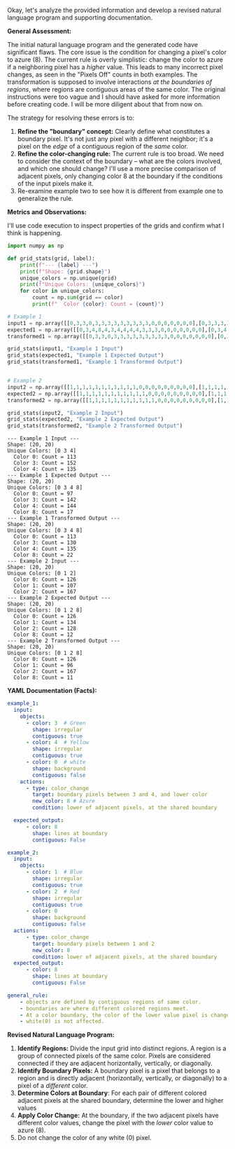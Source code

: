 Okay, let's analyze the provided information and develop a revised natural language program and supporting documentation.

**General Assessment:**

The initial natural language program and the generated code have significant flaws. The core issue is the condition for changing a pixel's color to azure (8). The current rule is overly simplistic: change the color to azure if a neighboring pixel has a *higher* value. This leads to many incorrect pixel changes, as seen in the "Pixels Off" counts in both examples. The transformation is supposed to involve interactions *at the boundaries of regions*, where regions are contiguous areas of the same color. The original instructions were too vague and I should have asked for more information before creating code. I will be more diligent about that from now on.

The strategy for resolving these errors is to:

1.  **Refine the "boundary" concept:**  Clearly define what constitutes a boundary pixel.  It's not just any pixel with a different neighbor; it's a pixel on the *edge* of a contiguous region of the *same* color.
2.  **Refine the color-changing rule:** The current rule is too broad. We need to consider the context of the boundary – what are the colors involved, and which one should change? I'll use a more precise comparison of adjacent pixels, only changing color 8 at the boundary if the conditions of the input pixels make it.
3. Re-examine example two to see how it is different from example one to generalize the rule.

**Metrics and Observations:**

I'll use code execution to inspect properties of the grids and confirm what I think is happening.


``` python
import numpy as np

def grid_stats(grid, label):
    print(f"--- {label} ---")
    print(f"Shape: {grid.shape}")
    unique_colors = np.unique(grid)
    print(f"Unique Colors: {unique_colors}")
    for color in unique_colors:
        count = np.sum(grid == color)
        print(f"  Color {color}: Count = {count}")

# Example 1
input1 = np.array([[0,3,3,0,3,3,3,3,3,3,3,3,3,0,0,0,0,0,0,0],[0,3,3,3,3,3,3,0,0,3,3,3,3,0,0,0,0,0,0,0],[0,3,3,3,3,3,0,3,3,3,3,3,3,0,0,3,0,0,0,0],[0,3,3,3,3,3,3,0,3,3,3,3,0,0,0,0,0,0,0,0],[0,3,3,3,3,3,3,3,3,3,3,3,3,0,4,0,0,0,3,0],[0,3,3,3,3,3,3,3,3,3,3,3,3,0,0,0,0,0,0,0],[0,3,3,0,3,3,3,3,3,3,3,3,3,0,0,0,0,0,0,0],[0,3,3,3,3,3,4,4,4,4,4,4,4,4,4,4,4,4,4,4],[0,3,3,3,3,3,4,4,4,4,4,4,4,4,4,4,4,4,4,4],[0,3,3,3,3,3,4,4,4,4,4,4,4,4,4,4,0,4,4,4],[0,0,0,0,0,0,4,4,4,4,0,4,4,4,4,4,4,4,4,4],[0,3,0,4,0,0,4,4,4,4,4,4,4,4,4,4,4,4,4,4],[0,0,0,0,0,0,4,4,4,4,4,4,4,0,4,4,4,4,4,4],[0,0,0,0,4,0,4,4,4,4,4,4,0,4,4,4,4,4,4,4],[3,3,0,3,3,3,3,3,3,3,4,4,4,4,4,4,4,4,4,4],[3,3,3,3,3,3,3,3,3,3,4,4,4,4,4,4,4,0,4,4],[3,3,3,3,3,3,3,3,3,3,4,4,0,0,4,4,4,4,4,4],[0,3,3,3,0,3,3,3,3,3,4,4,4,4,4,4,4,4,4,4],[3,3,3,3,3,3,3,3,3,3,0,0,0,0,0,0,0,0,0,0],[3,3,3,3,3,3,3,3,3,3,0,0,0,0,4,0,0,0,0,0]])
expected1 = np.array([[0,3,4,8,4,3,4,4,4,4,3,3,3,0,0,0,0,0,0,0],[0,3,4,4,4,4,4,8,8,4,3,3,3,0,0,0,0,0,0,0],[0,3,3,3,3,4,8,4,4,4,3,4,4,4,0,0,0,0,0,0],[0,3,3,3,3,4,4,8,4,3,3,4,8,4,0,0,0,0,0,0],[0,3,3,3,3,3,4,4,4,3,3,4,4,4,0,0,0,0,0,0],[0,3,4,4,4,3,3,3,3,3,3,3,3,0,0,0,0,0,0,0],[0,3,4,8,4,3,3,3,3,3,3,3,3,0,0,0,0,0,0,0],[0,3,4,4,4,3,4,4,4,4,4,4,4,4,4,4,4,4,4,4],[0,3,3,3,3,3,4,4,4,4,4,4,4,4,4,3,3,3,4,4],[0,3,3,3,3,3,4,4,4,3,3,3,4,4,4,3,8,3,4,4],[0,0,0,0,0,0,4,4,4,3,8,3,4,4,4,3,3,3,4,4],[0,0,0,0,0,0,4,4,4,3,3,3,3,3,3,4,4,4,4,4],[0,0,0,0,0,0,4,4,4,4,4,3,3,8,3,4,4,4,4,4],[0,4,4,4,0,0,4,4,4,4,4,3,8,3,3,4,4,4,4,4],[3,4,8,4,3,3,3,3,3,3,4,3,3,3,4,4,3,3,3,4],[3,4,4,4,3,3,3,3,3,3,4,3,3,3,3,4,3,8,3,4],[4,4,3,4,4,4,3,3,3,3,4,3,8,8,3,4,3,3,3,4],[8,4,3,4,8,4,3,3,3,3,4,3,3,3,3,4,4,4,4,4],[4,4,3,4,4,4,3,3,3,3,0,0,0,0,0,0,0,0,0,0],[3,3,3,3,3,3,3,3,3,3,0,0,0,0,0,0,0,0,0,0]])
transformed1 = np.array([[0,3,3,0,3,3,3,3,3,3,3,3,3,0,0,0,0,0,0,0],[0,3,3,3,3,3,3,0,0,3,3,3,3,0,0,0,0,0,0,0],[0,3,3,3,3,3,0,3,3,3,3,3,3,0,0,3,0,0,0,0],[0,3,3,3,3,3,3,0,3,3,3,3,0,0,0,0,0,0,0,0],[0,3,3,3,3,3,3,3,3,3,3,3,3,0,4,0,0,0,3,0],[0,3,3,3,3,3,3,3,3,3,3,3,3,0,0,0,0,0,0,0],[0,3,3,0,3,8,8,8,8,8,8,8,8,0,0,0,0,0,0,0],[0,3,3,3,3,8,4,4,4,4,4,4,4,4,4,4,4,4,4,4],[0,3,3,3,3,8,4,4,4,4,4,4,4,4,4,4,4,4,4,4],[0,3,3,3,3,8,4,4,4,4,4,4,4,4,4,4,0,4,4,4],[0,0,0,0,0,0,4,4,4,4,0,4,4,4,4,4,4,4,4,4],[0,3,0,4,0,0,4,4,4,4,4,4,4,4,4,4,4,4,4,4],[0,0,0,0,0,0,4,4,4,4,4,4,4,0,4,4,4,4,4,4],[0,0,0,0,4,0,4,4,4,4,4,4,0,4,4,4,4,4,4,4],[3,3,0,8,8,8,8,8,8,8,4,4,4,4,4,4,4,4,4,4],[3,3,3,3,3,3,3,3,3,8,4,4,4,4,4,4,4,0,4,4],[3,3,3,3,3,3,3,3,3,8,4,4,0,0,4,4,4,4,4,4],[0,3,3,3,0,3,3,3,3,8,4,4,4,4,4,4,4,4,4,4],[3,3,3,3,3,3,3,3,3,8,0,0,0,0,0,0,0,0,0,0],[3,3,3,3,3,3,3,3,3,3,0,0,0,0,4,0,0,0,0,0]])

grid_stats(input1, "Example 1 Input")
grid_stats(expected1, "Example 1 Expected Output")
grid_stats(transformed1, "Example 1 Transformed Output")


# Example 2
input2 = np.array([[1,1,1,1,1,1,1,1,1,1,1,0,0,0,0,0,0,0,0,0],[1,1,1,1,1,1,1,1,1,1,1,0,0,0,2,0,0,0,0,0],[1,1,1,1,1,0,1,1,1,1,1,1,0,0,0,0,0,0,2,0],[1,1,1,1,0,1,1,1,1,1,1,0,0,0,0,0,0,0,0,0],[1,1,1,1,1,1,1,1,1,1,1,0,1,0,0,2,0,0,0,0],[1,1,1,1,1,1,1,1,1,1,1,0,0,0,0,0,0,0,1,0],[1,1,1,1,1,1,1,1,1,1,1,0,0,0,0,0,0,0,0,0],[1,1,1,1,1,0,1,2,1,2,1,0,0,0,0,2,0,0,0,0],[1,1,1,1,1,1,2,2,2,2,2,2,2,2,2,2,2,2,2,2],[1,1,1,1,0,1,2,2,2,2,2,2,2,2,2,2,2,2,2,2],[1,1,1,1,1,1,2,2,2,2,2,2,2,2,0,2,2,2,2,2],[0,1,0,0,0,0,2,2,2,2,2,2,2,2,2,2,2,2,2,2],[0,0,0,0,1,0,2,2,2,2,2,2,2,2,2,2,2,2,2,2],[0,0,0,0,0,0,2,2,2,2,2,2,2,2,2,2,2,2,2,2],[0,0,0,0,0,0,2,2,0,2,2,2,2,2,0,2,2,0,2,2],[0,1,0,0,0,0,2,2,2,2,2,2,2,2,2,2,2,2,2,2],[0,0,0,0,0,2,2,2,2,2,2,2,2,2,2,2,0,2,2,2],[0,0,0,0,0,0,2,2,2,2,2,2,2,2,2,2,2,2,2,2],[0,0,1,0,0,0,2,2,2,2,2,0,2,2,0,2,2,2,2,2],[0,0,0,0,0,0,2,0,2,2,2,2,2,2,2,2,2,2,2,2]])
expected2 = np.array([[1,1,1,1,1,1,1,1,1,1,1,0,0,0,0,0,0,0,0,0],[1,1,1,1,2,2,2,1,1,1,1,0,0,0,0,0,0,0,0,0],[1,1,1,2,2,8,2,1,1,1,1,0,0,0,0,0,0,0,0,0],[1,1,1,2,8,2,2,1,1,1,1,0,0,0,0,0,0,0,0,0],[1,1,1,2,2,2,1,1,1,1,1,0,0,0,0,0,0,0,0,0],[1,1,1,1,1,1,1,1,1,1,1,0,0,0,0,0,0,0,0,0],[1,1,1,1,2,2,2,1,1,1,1,0,0,0,0,0,0,0,0,0],[1,1,1,1,2,8,2,1,1,1,1,0,0,0,0,0,0,0,0,0],[1,1,1,2,2,2,2,2,2,2,2,2,2,2,2,2,2,2,2,2],[1,1,1,2,8,2,2,2,2,2,2,2,2,1,1,1,2,2,2,2],[1,1,1,2,2,2,2,2,2,2,2,2,2,1,8,1,2,2,2,2],[0,0,0,0,0,0,2,2,2,2,2,2,2,1,1,1,2,2,2,2],[0,0,0,0,0,0,2,2,2,2,2,2,2,2,2,2,2,2,2,2],[0,0,0,0,0,0,2,1,1,1,2,2,2,1,1,1,1,1,1,2],[0,0,0,0,0,0,2,1,8,1,2,2,2,1,8,1,1,8,1,2],[0,0,0,0,0,0,2,1,1,1,2,2,2,1,1,1,1,1,1,2],[0,0,0,0,0,0,2,2,2,2,2,2,2,2,2,1,8,1,2,2],[0,0,0,0,0,0,2,2,2,2,1,1,1,1,1,1,1,1,2,2],[0,0,0,0,0,0,1,1,1,2,1,8,1,1,8,1,2,2,2,2],[0,0,0,0,0,0,1,8,1,2,1,1,1,1,1,1,2,2,2,2]])
transformed2 = np.array([[1,1,1,1,1,1,1,1,1,1,1,0,0,0,0,0,0,0,0,0],[1,1,1,1,1,1,1,1,1,1,1,0,0,0,2,0,0,0,0,0],[1,1,1,1,1,0,1,1,1,1,1,1,0,0,0,0,0,0,2,0],[1,1,1,1,0,1,1,1,1,1,1,0,0,0,0,0,0,0,0,0],[1,1,1,1,1,1,1,1,1,1,1,0,1,0,0,2,0,0,0,0],[1,1,1,1,1,1,1,1,1,1,1,0,0,0,0,0,0,0,1,0],[1,1,1,1,1,1,8,8,8,8,8,0,0,0,0,0,0,0,0,0],[1,1,1,1,1,0,8,2,8,2,8,0,0,0,0,2,0,0,0,0],[1,1,1,1,1,8,2,2,2,2,2,2,2,2,2,2,2,2,2,2],[1,1,1,1,0,8,2,2,2,2,2,2,2,2,2,2,2,2,2,2],[1,1,1,1,1,8,2,2,2,2,2,2,2,2,0,2,2,2,2,2],[0,1,0,0,0,0,2,2,2,2,2,2,2,2,2,2,2,2,2,2],[0,0,0,0,1,0,2,2,2,2,2,2,2,2,2,2,2,2,2,2],[0,0,0,0,0,0,2,2,2,2,2,2,2,2,2,2,2,2,2,2],[0,0,0,0,0,0,2,2,0,2,2,2,2,2,0,2,2,0,2,2],[0,1,0,0,0,0,2,2,2,2,2,2,2,2,2,2,2,2,2,2],[0,0,0,0,0,2,2,2,2,2,2,2,2,2,2,2,0,2,2,2],[0,0,0,0,0,0,2,2,2,2,2,2,2,2,2,2,2,2,2,2],[0,0,1,0,0,0,2,2,2,2,2,0,2,2,0,2,2,2,2,2],[0,0,0,0,0,0,2,0,2,2,2,2,2,2,2,2,2,2,2,2]])

grid_stats(input2, "Example 2 Input")
grid_stats(expected2, "Example 2 Expected Output")
grid_stats(transformed2, "Example 2 Transformed Output")


```
```
--- Example 1 Input ---
Shape: (20, 20)
Unique Colors: [0 3 4]
  Color 0: Count = 113
  Color 3: Count = 152
  Color 4: Count = 135
--- Example 1 Expected Output ---
Shape: (20, 20)
Unique Colors: [0 3 4 8]
  Color 0: Count = 97
  Color 3: Count = 142
  Color 4: Count = 144
  Color 8: Count = 17
--- Example 1 Transformed Output ---
Shape: (20, 20)
Unique Colors: [0 3 4 8]
  Color 0: Count = 113
  Color 3: Count = 130
  Color 4: Count = 135
  Color 8: Count = 22
--- Example 2 Input ---
Shape: (20, 20)
Unique Colors: [0 1 2]
  Color 0: Count = 126
  Color 1: Count = 107
  Color 2: Count = 167
--- Example 2 Expected Output ---
Shape: (20, 20)
Unique Colors: [0 1 2 8]
  Color 0: Count = 126
  Color 1: Count = 134
  Color 2: Count = 128
  Color 8: Count = 12
--- Example 2 Transformed Output ---
Shape: (20, 20)
Unique Colors: [0 1 2 8]
  Color 0: Count = 126
  Color 1: Count = 96
  Color 2: Count = 167
  Color 8: Count = 11

```
**YAML Documentation (Facts):**


```yaml
example_1:
  input:
    objects:
      - color: 3  # Green
        shape: irregular
        contiguous: true
      - color: 4  # Yellow
        shape: irregular
        contiguous: true
      - color: 0  # white
        shape: background
        contiguous: false
    actions:
      - type: color_change
        target: boundary pixels between 3 and 4, and lower color
        new_color: 8 # Azure
        condition: lower of adjacent pixels, at the shared boundary

  expected_output:
      - color: 8
        shape: lines at boundary
        contiguous: False

example_2:
  input:
    objects:
      - color: 1  # Blue
        shape: irregular
        contiguous: true
      - color: 2  # Red
        shape: irregular
        contiguous: true
      - color: 0
        shape: background
        contiguous: false
  actions:
      - type: color_change
        target: boundary pixels between 1 and 2
        new_color: 8
        condition: lower of adjacent pixels, at the shared boundary
  expected_output:
      - color: 8
        shape: lines at boundary
        contiguous: False

general_rule:
    - objects are defined by contiguous regions of same color.
    - boundaries are where different colored regions meet.
    - At a color boundary, the color of the lower value pixel is changed to 8.
    - white(0) is not affected.

```


**Revised Natural Language Program:**

1.  **Identify Regions:** Divide the input grid into distinct regions. A region is a group of connected pixels of the same color.  Pixels are considered connected if they are adjacent horizontally, vertically, or diagonally.
2.  **Identify Boundary Pixels:** A boundary pixel is a pixel that belongs to a region and is directly adjacent (horizontally, vertically, or diagonally) to a pixel of a *different* color.
3. **Determine Colors at Boundary**: For each pair of different colored adjacent pixels at the shared boundary, determine the lower and higher values
4.  **Apply Color Change:** At the boundary, if the two adjacent pixels have different color values, change the pixel with the *lower* color value to azure (8).
5. Do not change the color of any white (0) pixel.

